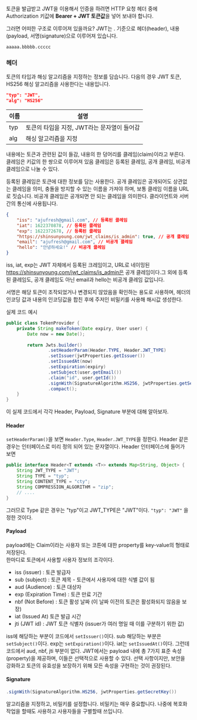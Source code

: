 토큰을 발급받고 JWT을 이용해서 인증을 하려면 HTTP 요청 헤더 중에 Authorization 키값에 **Bearer + JWT 토큰값**을 넣어 보내야 합니다.

그러면 어떠한 구조로 이루어져 있을까요?
JWT는 . 기준으로 헤더(header), 내용(payload, 서명(signature)으로 이루어져 있습니다.
```text
aaaaa.bbbbb.ccccc
```

### 헤더
토큰의 타입과 해싱 알고리즘을 지정하는 정보를 담습니다. 다음의 경우 JWT 토큰, HS256 해싱 알고리즘을 사용한다는 내용입니다.

```JSON
"typ": "JWT",
"alg": "HS256"
```

| 이름  | 설명                         |
| --- | -------------------------- |
| typ | 토큰의 타입을 지정, JWT라는 문자열이 들어감 |
| alg | 해싱 알고리즘을 지정                |
내용에는 토큰과 관련된 값이 들감, 내용의 한 덩어리를 클레임(claim)이라고 부른다. 클레임은 키값의 한 쌍으로 이루어져 있음
클레임은 등록된 클레임, 공개 클레임, 비공개 클레임으로 나눌 수 있다.

등록된 클레임은 토큰에 대한 정보를 담는 사용한다.
공개 클레임은 공개되어도 상관없는 클레임을 의미, 충돌을 방지할 수 있는 이름을 가져야 하며, 보통 클레임 이름을 URL로 짓습니다. 비공개 클레임은 공개되면 안 되는 클레임을 의미한다. 클라이언트와 서버 간의 통신에 사용됩니다. 
```JSON
{
	"iss": "ajufresh@gmail.com", // 등록된 클레임
	"iat": 1622370878, // 등록된 클레임
	"exp": 1622372678, // 등록된 클레임
	"https://shinsunyoung.com/jwt_claims/is_admin": true, // 공개 클레임
	"email": "ajufresh@gmail.com", // 비공개 클레임
	"hello": "안녕하세요!" // 비공개 클레임
}
```

iss, iat, exp는 JWT 자체에서 등록된 크레임이고, URL로 네이밍된  https://shinsunyoung.com/jwt_claims/is_admin은 공개 클레임이다.그 외에 등록된 클레임도, 공개 클레임도 아닌 email과 hello는 비공개 클레임 값입니다. 

서명은 해당 토큰이 조작되었거나 변경되지 않았음을 확인하는 용도로 사용하며, 헤더의 인코딩 값과 내용의 인코딩값을 합친 후에 주저인 비밀키를 사용해 해시값 생성한다.


실제 코드 예시
```java
public class TokenProvider {
	private String makeToken(Date expiry, User user) {  
	    Date now = new Date();  
  
	    return Jwts.builder()  
	            .setHeaderParam(Header.TYPE, Header.JWT_TYPE) 
			    .setIssuer(jwtProperties.getIssuer()) 
	            .setIssuedAt(now) 
	            .setExpiration(expiry) 
	            .setSubject(user.getEmail()) 
	            .claim("id", user.getId())
	            .signWith(SignatureAlgorithm.HS256, jwtProperties.getSecretKey())  
	            .compact();  
	}
}
```
이 실제 코드에서 각각 Header, Payload, Signature 부분에 대해 알아보자.

#### Header
`setHeaderParam()`을 보면 `Header.Type`, `Header.JWT_TYPE`을 정한다.
Header 같은 경우는 인터페이스로 미리 정의 되어 있는 문자열이다. Header 인터페이스에 들어가 보면
```java
public interface Header<T extends <T>> extends Map<String, Object> {
	String JWT_TYPE = "JWT";  
	String TYPE = "typ";  
	String CONTENT_TYPE = "cty";  
	String COMPRESSION_ALGORITHM = "zip";
	// ....
}
```
그러므로 Type 같은 경우는 "typ"이고 JWT_TYPE은  "JWT"이다.
`"typ": "JWT"` 을 정한 것이다.
#### Payload
payload에는 Claim이라는 사용자 또는 코튼에 대한 property를 key-value의 형태로 저장된다.  
한마디로 토큰에서 사용할 사용자 정보의 조각이다.  
*  iss (issuer) : 토큰 발급자  
*  sub (subject) : 토큰 제목 - 토큰에서 사용자에 대한 식별 값이 됨  
*  aud (Audience) : 토큰 대상자  
*  exp (Expiration Time) : 토큰 만료 기간  
*  nbf (Not Before) : 토큰 활성 날짜 (이 날짜 이전의 토큰은 활성화되지 않음을 보장)  
*  iat (Issued At) 토큰 발급 시간  
*  jti (JWT id) : JWT 토큰 식별자 (issuer가 여러 명일 때 이를 구분하기 위한 값)

iss에 해당하는 부분이 코드에서 `setIssuer()`이다.
sub 해당하는 부분은 `setSubject()`이다.
exp는 `setExpiration()`이다.
iat는 `setIssuedAt()`이다.
그런데 코드에서  aud, nbf, jti 부분이 없다.
JWT에서는 payload 내에 총 7가지 표준 속성(property)을 제공하며, 이들은 선택적으로 사용할 수 있다. 선택 사항이지만, 보안을 강화하고 토큰의 유효성을 보장하기 위해 모든 속성을 구현하는 것이 권장된다. 
#### Signature
```java
.signWith(SignatureAlgorithm.HS256, jwtProperties.getSecretKey())
```
알고리즘을 지정하고, 비밀키를 설정합니다. 비밀키는 매우 중요합니다. 나중에 복호화 작업을 할때도 사용하고 사용자들을 구별할때 쓰입니다.
